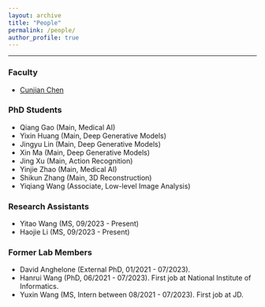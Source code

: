 ```yaml
---
layout: archive
title: "People"
permalink: /people/
author_profile: true
---
```


------
### Faculty
* [Cunjian Chen](https://cunjian.github.io/)

### PhD Students
* Qiang Gao (Main, Medical AI)
* Yixin Huang (Main, Deep Generative Models)
* Jingyu Lin (Main, Deep Generative Models)
* Xin Ma (Main, Deep Generative Models)
* Jing Xu (Main, Action Recognition)
* Yinjie Zhao (Main, Medical AI)
* Shikun Zhang (Main, 3D Reconstruction)
* Yiqiang Wang (Associate, Low-level Image Analysis)

### Research Assistants
* Yitao Wang (MS, 09/2023 - Present)
* Haojie Li (MS, 09/2023 - Present)

### Former Lab Members
* David Anghelone (External PhD, 01/2021 - 07/2023). 
* Hanrui Wang (PhD, 06/2021 - 07/2023). First job at National Institute of Informatics.
* Yuxin Wang (MS, Intern between 08/2021 - 07/2023). First job at JD.
